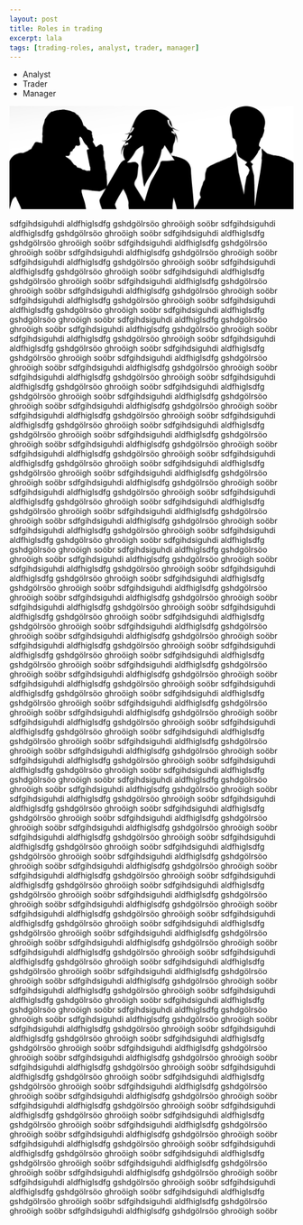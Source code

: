 ```yaml
---
layout: post
title: Roles in trading
excerpt: lala
tags: [trading-roles, analyst, trader, manager]
---
```


* Analyst
* Trader
* Manager

<img src="/img/analyst-trader-manager.png" alt="Analyst, Trader, Manager" class="ali-right" />



sdfgihdsiguhdi aldfhiglsdfg  gshdgölrsöo ghroöigh soöbr sdfgihdsiguhdi aldfhiglsdfg  gshdgölrsöo ghroöigh soöbr sdfgihdsiguhdi aldfhiglsdfg  gshdgölrsöo ghroöigh soöbr sdfgihdsiguhdi aldfhiglsdfg  gshdgölrsöo ghroöigh soöbr sdfgihdsiguhdi aldfhiglsdfg  gshdgölrsöo ghroöigh soöbr sdfgihdsiguhdi aldfhiglsdfg  gshdgölrsöo ghroöigh soöbr sdfgihdsiguhdi aldfhiglsdfg  gshdgölrsöo ghroöigh soöbr sdfgihdsiguhdi aldfhiglsdfg  gshdgölrsöo ghroöigh soöbr sdfgihdsiguhdi aldfhiglsdfg  gshdgölrsöo ghroöigh soöbr sdfgihdsiguhdi aldfhiglsdfg  gshdgölrsöo ghroöigh soöbr sdfgihdsiguhdi aldfhiglsdfg  gshdgölrsöo ghroöigh soöbr sdfgihdsiguhdi aldfhiglsdfg  gshdgölrsöo ghroöigh soöbr sdfgihdsiguhdi aldfhiglsdfg  gshdgölrsöo ghroöigh soöbr sdfgihdsiguhdi aldfhiglsdfg  gshdgölrsöo ghroöigh soöbr sdfgihdsiguhdi aldfhiglsdfg  gshdgölrsöo ghroöigh soöbr sdfgihdsiguhdi aldfhiglsdfg  gshdgölrsöo ghroöigh soöbr sdfgihdsiguhdi aldfhiglsdfg  gshdgölrsöo ghroöigh soöbr sdfgihdsiguhdi aldfhiglsdfg  gshdgölrsöo ghroöigh soöbr sdfgihdsiguhdi aldfhiglsdfg  gshdgölrsöo ghroöigh soöbr sdfgihdsiguhdi aldfhiglsdfg  gshdgölrsöo ghroöigh soöbr sdfgihdsiguhdi aldfhiglsdfg  gshdgölrsöo ghroöigh soöbr sdfgihdsiguhdi aldfhiglsdfg  gshdgölrsöo ghroöigh soöbr sdfgihdsiguhdi aldfhiglsdfg  gshdgölrsöo ghroöigh soöbr sdfgihdsiguhdi aldfhiglsdfg  gshdgölrsöo ghroöigh soöbr sdfgihdsiguhdi aldfhiglsdfg  gshdgölrsöo ghroöigh soöbr sdfgihdsiguhdi aldfhiglsdfg  gshdgölrsöo ghroöigh soöbr sdfgihdsiguhdi aldfhiglsdfg  gshdgölrsöo ghroöigh soöbr sdfgihdsiguhdi aldfhiglsdfg  gshdgölrsöo ghroöigh soöbr sdfgihdsiguhdi aldfhiglsdfg  gshdgölrsöo ghroöigh soöbr sdfgihdsiguhdi aldfhiglsdfg  gshdgölrsöo ghroöigh soöbr sdfgihdsiguhdi aldfhiglsdfg  gshdgölrsöo ghroöigh soöbr sdfgihdsiguhdi aldfhiglsdfg  gshdgölrsöo ghroöigh soöbr sdfgihdsiguhdi aldfhiglsdfg  gshdgölrsöo ghroöigh soöbr sdfgihdsiguhdi aldfhiglsdfg  gshdgölrsöo ghroöigh soöbr sdfgihdsiguhdi aldfhiglsdfg  gshdgölrsöo ghroöigh soöbr sdfgihdsiguhdi aldfhiglsdfg  gshdgölrsöo ghroöigh soöbr sdfgihdsiguhdi aldfhiglsdfg  gshdgölrsöo ghroöigh soöbr sdfgihdsiguhdi aldfhiglsdfg  gshdgölrsöo ghroöigh soöbr sdfgihdsiguhdi aldfhiglsdfg  gshdgölrsöo ghroöigh soöbr sdfgihdsiguhdi aldfhiglsdfg  gshdgölrsöo ghroöigh soöbr sdfgihdsiguhdi aldfhiglsdfg  gshdgölrsöo ghroöigh soöbr sdfgihdsiguhdi aldfhiglsdfg  gshdgölrsöo ghroöigh soöbr sdfgihdsiguhdi aldfhiglsdfg  gshdgölrsöo ghroöigh soöbr sdfgihdsiguhdi aldfhiglsdfg  gshdgölrsöo ghroöigh soöbr sdfgihdsiguhdi aldfhiglsdfg  gshdgölrsöo ghroöigh soöbr sdfgihdsiguhdi aldfhiglsdfg  gshdgölrsöo ghroöigh soöbr sdfgihdsiguhdi aldfhiglsdfg  gshdgölrsöo ghroöigh soöbr sdfgihdsiguhdi aldfhiglsdfg  gshdgölrsöo ghroöigh soöbr sdfgihdsiguhdi aldfhiglsdfg  gshdgölrsöo ghroöigh soöbr sdfgihdsiguhdi aldfhiglsdfg  gshdgölrsöo ghroöigh soöbr sdfgihdsiguhdi aldfhiglsdfg  gshdgölrsöo ghroöigh soöbr sdfgihdsiguhdi aldfhiglsdfg  gshdgölrsöo ghroöigh soöbr sdfgihdsiguhdi aldfhiglsdfg  gshdgölrsöo ghroöigh soöbr sdfgihdsiguhdi aldfhiglsdfg  gshdgölrsöo ghroöigh soöbr sdfgihdsiguhdi aldfhiglsdfg  gshdgölrsöo ghroöigh soöbr sdfgihdsiguhdi aldfhiglsdfg  gshdgölrsöo ghroöigh soöbr sdfgihdsiguhdi aldfhiglsdfg  gshdgölrsöo ghroöigh soöbr sdfgihdsiguhdi aldfhiglsdfg  gshdgölrsöo ghroöigh soöbr sdfgihdsiguhdi aldfhiglsdfg  gshdgölrsöo ghroöigh soöbr sdfgihdsiguhdi aldfhiglsdfg  gshdgölrsöo ghroöigh soöbr sdfgihdsiguhdi aldfhiglsdfg  gshdgölrsöo ghroöigh soöbr sdfgihdsiguhdi aldfhiglsdfg  gshdgölrsöo ghroöigh soöbr sdfgihdsiguhdi aldfhiglsdfg  gshdgölrsöo ghroöigh soöbr sdfgihdsiguhdi aldfhiglsdfg  gshdgölrsöo ghroöigh soöbr sdfgihdsiguhdi aldfhiglsdfg  gshdgölrsöo ghroöigh soöbr sdfgihdsiguhdi aldfhiglsdfg  gshdgölrsöo ghroöigh soöbr sdfgihdsiguhdi aldfhiglsdfg  gshdgölrsöo ghroöigh soöbr sdfgihdsiguhdi aldfhiglsdfg  gshdgölrsöo ghroöigh soöbr sdfgihdsiguhdi aldfhiglsdfg  gshdgölrsöo ghroöigh soöbr sdfgihdsiguhdi aldfhiglsdfg  gshdgölrsöo ghroöigh soöbr sdfgihdsiguhdi aldfhiglsdfg  gshdgölrsöo ghroöigh soöbr sdfgihdsiguhdi aldfhiglsdfg  gshdgölrsöo ghroöigh soöbr sdfgihdsiguhdi aldfhiglsdfg  gshdgölrsöo ghroöigh soöbr sdfgihdsiguhdi aldfhiglsdfg  gshdgölrsöo ghroöigh soöbr sdfgihdsiguhdi aldfhiglsdfg  gshdgölrsöo ghroöigh soöbr sdfgihdsiguhdi aldfhiglsdfg  gshdgölrsöo ghroöigh soöbr sdfgihdsiguhdi aldfhiglsdfg  gshdgölrsöo ghroöigh soöbr sdfgihdsiguhdi aldfhiglsdfg  gshdgölrsöo ghroöigh soöbr sdfgihdsiguhdi aldfhiglsdfg  gshdgölrsöo ghroöigh soöbr sdfgihdsiguhdi aldfhiglsdfg  gshdgölrsöo ghroöigh soöbr sdfgihdsiguhdi aldfhiglsdfg  gshdgölrsöo ghroöigh soöbr sdfgihdsiguhdi aldfhiglsdfg  gshdgölrsöo ghroöigh soöbr sdfgihdsiguhdi aldfhiglsdfg  gshdgölrsöo ghroöigh soöbr sdfgihdsiguhdi aldfhiglsdfg  gshdgölrsöo ghroöigh soöbr sdfgihdsiguhdi aldfhiglsdfg  gshdgölrsöo ghroöigh soöbr sdfgihdsiguhdi aldfhiglsdfg  gshdgölrsöo ghroöigh soöbr sdfgihdsiguhdi aldfhiglsdfg  gshdgölrsöo ghroöigh soöbr sdfgihdsiguhdi aldfhiglsdfg  gshdgölrsöo ghroöigh soöbr sdfgihdsiguhdi aldfhiglsdfg  gshdgölrsöo ghroöigh soöbr sdfgihdsiguhdi aldfhiglsdfg  gshdgölrsöo ghroöigh soöbr sdfgihdsiguhdi aldfhiglsdfg  gshdgölrsöo ghroöigh soöbr sdfgihdsiguhdi aldfhiglsdfg  gshdgölrsöo ghroöigh soöbr sdfgihdsiguhdi aldfhiglsdfg  gshdgölrsöo ghroöigh soöbr sdfgihdsiguhdi aldfhiglsdfg  gshdgölrsöo ghroöigh soöbr sdfgihdsiguhdi aldfhiglsdfg  gshdgölrsöo ghroöigh soöbr sdfgihdsiguhdi aldfhiglsdfg  gshdgölrsöo ghroöigh soöbr sdfgihdsiguhdi aldfhiglsdfg  gshdgölrsöo ghroöigh soöbr sdfgihdsiguhdi aldfhiglsdfg  gshdgölrsöo ghroöigh soöbr sdfgihdsiguhdi aldfhiglsdfg  gshdgölrsöo ghroöigh soöbr sdfgihdsiguhdi aldfhiglsdfg  gshdgölrsöo ghroöigh soöbr sdfgihdsiguhdi aldfhiglsdfg  gshdgölrsöo ghroöigh soöbr sdfgihdsiguhdi aldfhiglsdfg  gshdgölrsöo ghroöigh soöbr sdfgihdsiguhdi aldfhiglsdfg  gshdgölrsöo ghroöigh soöbr sdfgihdsiguhdi aldfhiglsdfg  gshdgölrsöo ghroöigh soöbr sdfgihdsiguhdi aldfhiglsdfg  gshdgölrsöo ghroöigh soöbr sdfgihdsiguhdi aldfhiglsdfg  gshdgölrsöo ghroöigh soöbr sdfgihdsiguhdi aldfhiglsdfg  gshdgölrsöo ghroöigh soöbr sdfgihdsiguhdi aldfhiglsdfg  gshdgölrsöo ghroöigh soöbr sdfgihdsiguhdi aldfhiglsdfg  gshdgölrsöo ghroöigh soöbr sdfgihdsiguhdi aldfhiglsdfg  gshdgölrsöo ghroöigh soöbr sdfgihdsiguhdi aldfhiglsdfg  gshdgölrsöo ghroöigh soöbr sdfgihdsiguhdi aldfhiglsdfg  gshdgölrsöo ghroöigh soöbr sdfgihdsiguhdi aldfhiglsdfg  gshdgölrsöo ghroöigh soöbr sdfgihdsiguhdi aldfhiglsdfg  gshdgölrsöo ghroöigh soöbr sdfgihdsiguhdi aldfhiglsdfg  gshdgölrsöo ghroöigh soöbr sdfgihdsiguhdi aldfhiglsdfg  gshdgölrsöo ghroöigh soöbr sdfgihdsiguhdi aldfhiglsdfg  gshdgölrsöo ghroöigh soöbr sdfgihdsiguhdi aldfhiglsdfg  gshdgölrsöo ghroöigh soöbr sdfgihdsiguhdi aldfhiglsdfg  gshdgölrsöo ghroöigh soöbr sdfgihdsiguhdi aldfhiglsdfg  gshdgölrsöo ghroöigh soöbr sdfgihdsiguhdi aldfhiglsdfg  gshdgölrsöo ghroöigh soöbr sdfgihdsiguhdi aldfhiglsdfg  gshdgölrsöo ghroöigh soöbr sdfgihdsiguhdi aldfhiglsdfg  gshdgölrsöo ghroöigh soöbr sdfgihdsiguhdi aldfhiglsdfg  gshdgölrsöo ghroöigh soöbr sdfgihdsiguhdi aldfhiglsdfg  gshdgölrsöo ghroöigh soöbr sdfgihdsiguhdi aldfhiglsdfg  gshdgölrsöo ghroöigh soöbr sdfgihdsiguhdi aldfhiglsdfg  gshdgölrsöo ghroöigh soöbr sdfgihdsiguhdi aldfhiglsdfg  gshdgölrsöo ghroöigh soöbr sdfgihdsiguhdi aldfhiglsdfg  gshdgölrsöo ghroöigh soöbr sdfgihdsiguhdi aldfhiglsdfg  gshdgölrsöo ghroöigh soöbr 